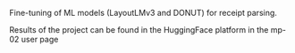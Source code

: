 Fine-tuning of ML models (LayoutLMv3 and DONUT) for receipt parsing.

Results of the project can be found in the HuggingFace platform in the mp-02 user page
